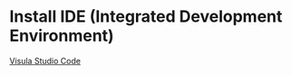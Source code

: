 # Install IDE (Integrated Development Environment)
[Visula Studio Code](https://code.visualstudio.com/download) 